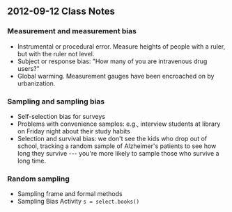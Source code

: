 2012-09-12 Class Notes
--------------------------



### Measurement and measurement bias
* Instrumental or procedural error. Measure heights of people with a ruler, but with the ruler not level.
* Subject or response bias: "How many of you are intravenous drug users?"
* Global warming. Measurement gauges have been encroached on by urbanization.



### Sampling and sampling bias
* Self-selection bias for surveys
* Problems with convenience samples: e.g., interview students at library on Friday night about their study habits
* Selection and survival bias: we don't see the kids who drop out of school, tracking a random sample of Alzheimer's patients to see how long they survive --- you're more likely to sample those who survive a long time.

### Random sampling
* Sampling frame and formal methods
* Sampling Bias Activity `s = select.books()`
